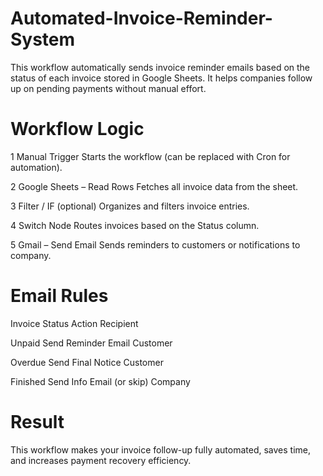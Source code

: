 # Automated-Invoice-Reminder-System
This workflow automatically sends invoice reminder emails based on the status of each invoice stored in Google Sheets. It helps companies follow up on pending payments without manual effort.

# Workflow Logic

1	Manual Trigger	Starts the workflow (can be replaced with Cron for automation).

2	Google Sheets – Read Rows	Fetches all invoice data from the sheet.

3	Filter / IF (optional)	Organizes and filters invoice entries.

4	Switch Node	Routes invoices based on the Status column.

5	Gmail – Send Email	Sends reminders to customers or notifications to company.

# Email Rules

Invoice Status	Action	Recipient

Unpaid	Send Reminder Email	Customer

Overdue	Send Final Notice	Customer

Finished	Send Info Email (or skip)	Company

# Result

This workflow makes your invoice follow-up fully automated, saves time, and increases payment recovery efficiency.
